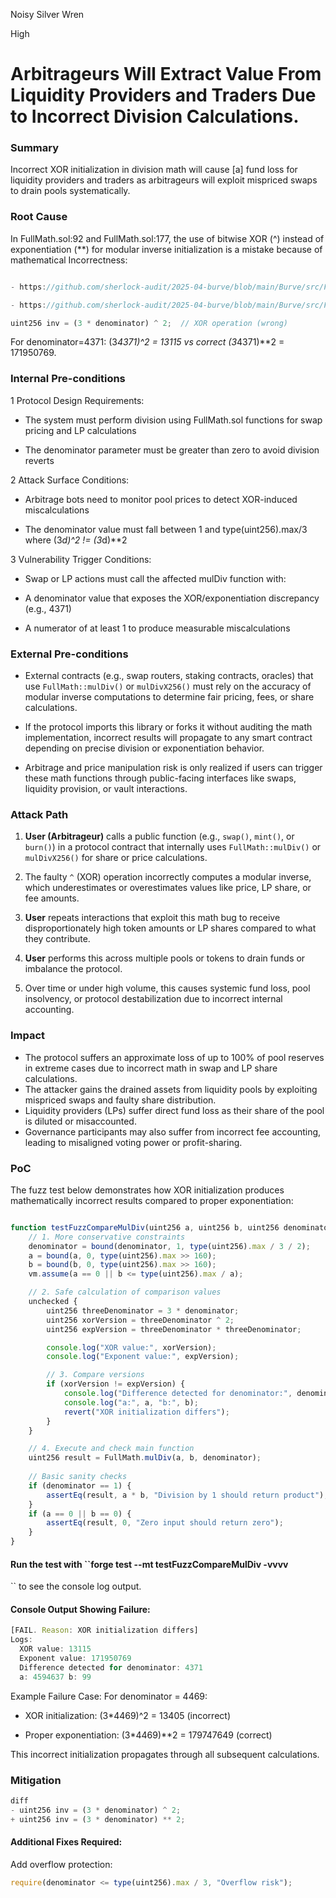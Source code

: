 Noisy Silver Wren

High

# Arbitrageurs Will Extract Value From Liquidity Providers and Traders Due to Incorrect Division Calculations.

### Summary

Incorrect XOR initialization in division math will cause [a] fund loss for liquidity providers and traders as arbitrageurs will exploit mispriced swaps to drain pools systematically.



### Root Cause

In FullMath.sol:92 and FullMath.sol:177, the use of bitwise XOR (^) instead of exponentiation (**) for modular inverse initialization is a mistake because of mathematical Incorrectness:

```javascript

- https://github.com/sherlock-audit/2025-04-burve/blob/main/Burve/src/FullMath.sol#L92

- https://github.com/sherlock-audit/2025-04-burve/blob/main/Burve/src/FullMath.sol#L177

uint256 inv = (3 * denominator) ^ 2;  // XOR operation (wrong)
```
For denominator=4371: (3*4371)^2 = 13115 vs correct (3*4371)**2 = 171950769.


### Internal Pre-conditions

1 Protocol Design Requirements:

- The system must perform division using FullMath.sol functions for swap pricing and LP calculations

- The denominator parameter must be greater than zero to avoid division reverts

2 Attack Surface Conditions:

- Arbitrage bots need to monitor pool prices to detect XOR-induced miscalculations

- The denominator value must fall between 1 and type(uint256).max/3 where (3*d)^2 != (3*d)**2

3 Vulnerability Trigger Conditions:

- Swap or LP actions must call the affected mulDiv function with:

- A denominator value that exposes the XOR/exponentiation discrepancy (e.g., 4371)

- A numerator of at least 1 to produce measurable miscalculations

### External Pre-conditions

- External contracts (e.g., swap routers, staking contracts, oracles) that use `FullMath::mulDiv()` or `mulDivX256()` must rely on the accuracy of modular inverse computations to determine fair pricing, fees, or share calculations.
  
- If the protocol imports this library or forks it without auditing the math implementation, incorrect results will propagate to any smart contract depending on precise division or exponentiation behavior.

- Arbitrage and price manipulation risk is only realized if users can trigger these math functions through public-facing interfaces like swaps, liquidity provision, or vault interactions.



### Attack Path

1. **User (Arbitrageur)** calls a public function (e.g., `swap()`, `mint()`, or `burn()`) in a protocol contract that internally uses `FullMath::mulDiv()` or `mulDivX256()` for share or price calculations.

2. The faulty `^` (XOR) operation incorrectly computes a modular inverse, which underestimates or overestimates values like price, LP share, or fee amounts.

3. **User** repeats interactions that exploit this math bug to receive disproportionately high token amounts or LP shares compared to what they contribute.

4. **User** performs this across multiple pools or tokens to drain funds or imbalance the protocol.

5. Over time or under high volume, this causes systemic fund loss, pool insolvency, or protocol destabilization due to incorrect internal accounting.



### Impact

- The protocol suffers an approximate loss of up to 100% of pool reserves in extreme cases due to incorrect math in swap and LP share calculations.  
- The attacker gains the drained assets from liquidity pools by exploiting mispriced swaps and faulty share distribution.  
- Liquidity providers (LPs) suffer direct fund loss as their share of the pool is diluted or misaccounted.  
- Governance participants may also suffer from incorrect fee accounting, leading to misaligned voting power or profit-sharing.  


### PoC

The fuzz test below demonstrates how XOR initialization produces mathematically incorrect results compared to proper exponentiation:

```javascript

function testFuzzCompareMulDiv(uint256 a, uint256 b, uint256 denominator) public {
    // 1. More conservative constraints
    denominator = bound(denominator, 1, type(uint256).max / 3 / 2);
    a = bound(a, 0, type(uint256).max >> 160);
    b = bound(b, 0, type(uint256).max >> 160);
    vm.assume(a == 0 || b <= type(uint256).max / a);

    // 2. Safe calculation of comparison values
    unchecked {
        uint256 threeDenominator = 3 * denominator;
        uint256 xorVersion = threeDenominator ^ 2;
        uint256 expVersion = threeDenominator * threeDenominator;

        console.log("XOR value:", xorVersion);
        console.log("Exponent value:", expVersion);

        // 3. Compare versions
        if (xorVersion != expVersion) {
            console.log("Difference detected for denominator:", denominator);
            console.log("a:", a, "b:", b);
            revert("XOR initialization differs");
        }
    }

    // 4. Execute and check main function
    uint256 result = FullMath.mulDiv(a, b, denominator);
    
    // Basic sanity checks
    if (denominator == 1) {
        assertEq(result, a * b, "Division by 1 should return product");
    }
    if (a == 0 || b == 0) {
        assertEq(result, 0, "Zero input should return zero");
    }
}
```
#### Run the test with ``forge test --mt testFuzzCompareMulDiv -vvvv
`` to see the console log output.

#### Console Output Showing Failure:

```javascript
[FAIL. Reason: XOR initialization differs] 
Logs:
  XOR value: 13115
  Exponent value: 171950769
  Difference detected for denominator: 4371
  a: 4594637 b: 99
  ```

Example Failure Case:
For denominator = 4469:

- XOR initialization: (3*4469)^2 = 13405 (incorrect)

- Proper exponentiation: (3*4469)**2 = 179747649 (correct)

This incorrect initialization propagates through all subsequent calculations.


### Mitigation

```javascript
diff
- uint256 inv = (3 * denominator) ^ 2;
+ uint256 inv = (3 * denominator) ** 2;
```

#### Additional Fixes Required:

Add overflow protection:

```javascript
require(denominator <= type(uint256).max / 3, "Overflow risk");
```